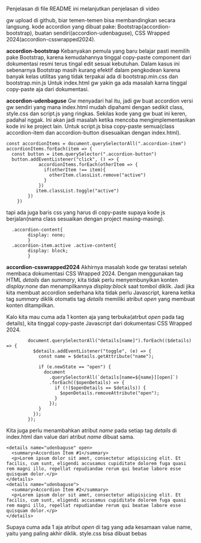 Penjelasan di file README ini melanjutkan penjelasan di video

gw upload di github, biar temen-temen bisa membandingkan secara langsung. kode accordion yang dibuat pake:
Bootstrap(accordion-bootstrap),
buatan sendiri(accordion-udenbaguse),
CSS Wrapped 2024(accordion-csswrapped2024).

**accordion-bootstrap**
Kebanyakan pemula yang baru belajar pasti memilih pake Bootstrap, karena kemudahannya tinggal copy-paste component dari dokumentasi resmi terus tingal edit sesuai kebutuhan.
Dalam kasus ini sebenarnya Bootstrap masih kurang efektif dalam pengkodean karena banyak kelas utilitas yang tidak terpakai ada di bootstrap.min.css dan bootstrap.min.js
Untuk index.html gw yakin ga ada masalah karna tinggal copy-paste aja dari dokumentasi.

**accordion-udenbaguse**
Gw menyadari hal itu, jadi gw buat accordion versi gw sendiri yang mana index.html mudah dipahami dengan sedikit class, style.css dan script.js yang ringkas.
Sekilas kode yang gw buat ini keren, padahal nggak.
Ini akan jadi masalah ketika mencoba mengimplementasikan kode ini ke project lain.
Untuk script.js bisa copy-paste semua(class accordion-item dan accordion-button disesuaikan dengan index.html).
            
    const accordionItems = document.querySelectorAll(".accordion-item")
    accordionItems.forEach(item => {
      const button = item.querySelector(".accordion-button")
      button.addEventListener("click", () => {
                accordionItems.forEach(otherItem => {
                  if(otherItem !== item){
                    otherItem.classList.remove("active")
                  }
                })
               item.classList.toggle("active")
            })
        })
             
tapi ada juga baris css yang harus di copy-paste supaya kode js berjalan(nama class sesuaikan dengan project masing-masing).

      .accordion-content{
            display: none;
            }
      .accordion-item.active .active-content{
            display: block;
            }
            
**accordion-csswrapped2024**
Akhirnya masalah kode gw teratasi setelah membaca dokumentasi CSS Wrapped 2024.
Dengan menggunakan tag HTML _details_ dan _summary_, kita tidak perlu menyembunyikan konten _display:none_ dan menampilkannya _display:block_ saat tombol diklik.
Jadi jika kita membuat accordion sederhana kita tidak perlu Javascript, karena ketika tag _summary_ diklik otomatis tag _details_ memiliki atribut _open_ yang  membuat konten ditampilkan.

Kalo kita mau cuma ada 1 konten aja yang terbuka(atrbut _open_ pada tag details), kita tinggal copy-paste Javascript dari dokumentasi CSS Wrapped 2024.

            document.querySelectorAll("details[name]").forEach(($details) => {
              $details.addEventListener("toggle", (e) => {
                const name = $details.getAttribute("name");

                if (e.newState == "open") {
                  document
                    .querySelectorAll(`details[name=${name}][open]`)
                    .forEach(($openDetails) => {
                      if (!($openDetails == $details)) {
                        $openDetails.removeAttribute("open");
                      }
                    });
                }
              });
            });

Kita juga perlu menambahkan  atribut _name_ pada setiap tag _details_ di index.html dan value dari atribut _name_ dibuat sama.

    <details name="udenbaguse" open>
      <summary>Accordion Item #1</summary>
      <p>Lorem ipsum dolor sit amet, consectetur adipisicing elit. Et facilis, cum sunt, eligendi accusamus cupiditate dolorem fuga quasi rem magni illo, repellat repudiandae rerum qui beatae labore esse quisquam dolor.</p>
    </details>
    <details name="udenbaguse">
      <summary>Accordion Item #2</summary>
      <p>Lorem ipsum dolor sit amet, consectetur adipisicing elit. Et facilis, cum sunt, eligendi accusamus cupiditate dolorem fuga quasi rem magni illo, repellat repudiandae rerum qui beatae labore esse quisquam dolor.</p>
    </details>

  Supaya cuma ada 1 aja atribut _open_ di tag yang ada kesamaan value name, yaitu yang paling akhir diklik. 
  style.css bisa dibuat bebas 
